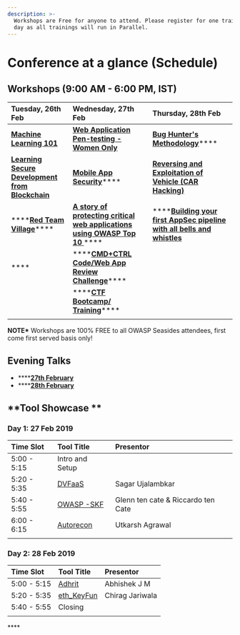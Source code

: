 ```yaml
---
description: >-
  Workshops are Free for anyone to attend. Please register for one training per
  day as all trainings will run in Parallel.
---
```


# Conference at a glance \(Schedule\)

## **Workshops \(9:00 AM - 6:00 PM, IST\)** 

| **Tuesday, 26th Feb** | **Wednesday, 27th Feb** | **Thursday, 28th Feb** |
| :--- | :--- | :--- |
| [**Machine Learning 101** ](https://www.owaspseasides.com/events/machine-learning-101-workshop)    | [**Web Application Pen-testing - Women Only**](https://www.owaspseasides.com/events/penetration-testing-workshop) | [**Bug Hunter's Methodology**](https://www.owaspseasides.com/events/bug-hunters-methodology)\*\*\*\* |
| [**Learning Secure Development from Blockchain**](https://www.owaspseasides.com/events/learning-secure-development-from-blockchained) | [**Mobile App Security**](https://www.owaspseasides.com/events/mobile-appsecurity)\*\*\*\* | [**Reversing and Exploitation of Vehicle \(CAR Hacking\)**](https://www.owaspseasides.com/events/car-hacking-village) |
| \*\*\*\*[**Red Team Village**](https://www.owaspseasides.com/events/red-team-village)\*\*\*\* | [**A story of protecting critical web applications using OWASP Top 10** ](https://www.owaspseasides.com/events/game-of-chromes-a-story-of-protecting-critical-web-applications-using-owasp-top-10)\*\*\*\* | \*\*\*\*[**Building your first AppSec pipeline with all bells and whistles**](https://www.owaspseasides.com/events/building-your-first-appsec-pipeline-with-all-bells-and-whistles) |
| \*\*\*\* | \*\*\*\*[**CMD+CTRL Code/Web App Review Challenge**](https://www.owaspseasides.com/events/cmd+ctrl-code-web-app-review-challenge)\*\*\*\* |  |
|  | \*\*\*\*[**CTF Bootcamp/ Training**](https://www.owaspseasides.com/events/ctf-bootcamp-training)\*\*\*\* |  |
|  |  |  |

**NOTE\***  Workshops are 100% FREE to all OWASP Seasides attendees, first come first served basis only!

## **Evening Talks** 

* \*\*\*\*[**27th February**](https://www.owaspseasides.com/evening-talks/27th-february)
* \*\*\*\*[**28th February**](https://www.owaspseasides.com/evening-talks/28th-february)

## **Tool Showcase **

### Day 1: 27 Feb 2019
| **Time Slot** | **Tool Title** | **Presentor**|
| :--- | :--- | :--- |
| 5:00 - 5:15 | Intro and Setup | 
| 5:20 - 5:35 | [DVFaaS](https://github.com/we45/DVFaaS-Damn-Vulnerable-Functions-as-a-Service) | Sagar Ujalambkar |
| 5:40 - 5:55 | [OWASP -SKF](https://www.owasp.org/index.php/OWASP_Security_Knowledge_Framework) | Glenn ten cate & Riccardo ten Cate | 
| 6:00 - 6:15 | [Autorecon](https://github.com/agrawalsmart7/AutoRecon) | Utkarsh Agrawal |
| | | |

### Day 2: 28 Feb 2019
| **Time Slot** | **Tool Title** | **Presentor**|
| :--- | :--- | :--- |
| 5:00 - 5:15 | [Adhrit](https://github.com/abhi-r3v0/Adhrit) | Abhishek J M |
| 5:20 - 5:35 | [eth_KeyFun](https://github.com/Sector443/eth_keyfun) | Chirag Jariwala | 
| 5:40 - 5:55 | Closing |
| | | |




\*\*\*\*

